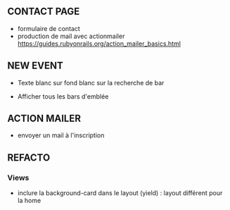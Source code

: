## CONTACT PAGE

- formulaire de contact
- production de mail avec actionmailer
https://guides.rubyonrails.org/action_mailer_basics.html

## NEW EVENT

- Texte blanc sur fond blanc sur la recherche de bar
+ Afficher tous les bars d'emblée

## ACTION MAILER

- envoyer un mail à l'inscription

## REFACTO

### Views

- inclure la background-card dans le layout (yield) : layout différent pour la home

